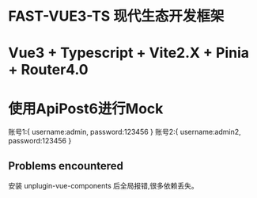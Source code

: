 # FAST-VUE3-TS 现代生态开发框架

# Vue3 + Typescript + Vite2.X + Pinia + Router4.0

# 使用ApiPost6进行Mock

账号1:{
    username:admin,
    password:123456
}
账号2:{
    username:admin2,
    password:123456
}





## Problems encountered

安装 unplugin-vue-components 后全局报错,很多依赖丢失。

